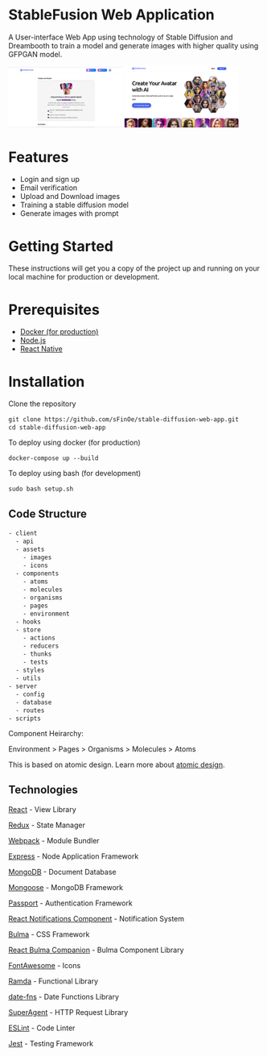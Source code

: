 # StableFusion Web Application

A User-interface Web App using technology of Stable Diffusion and Dreambooth to train a model and generate images with higher quality using GFPGAN
model.

<p>
  <img src="/misc/Capture2.PNG" width="45%" />
  <img src="/misc/Capture3.PNG" width="45%" />
</p>

# Features

- Login and sign up
- Email verification
- Upload and Download images
- Training a stable diffusion model
- Generate images with prompt

# Getting Started

These instructions will get you a copy of the project up and running on your local machine for production or development.

# Prerequisites

- [Docker (for production)](https://docs.docker.com/engine/install/ubuntu/)
- [Node.js](https://nodejs.org/)
- [React Native](https://reactnative.dev/)

# Installation

Clone the repository

```
git clone https://github.com/sFinOe/stable-diffusion-web-app.git
cd stable-diffusion-web-app
```

To deploy using docker (for production)

```
docker-compose up --build
```

To deploy using bash (for development)

```
sudo bash setup.sh
```

## Code Structure

```
- client
  - api
  - assets
    - images
    - icons
  - components
    - atoms
    - molecules
    - organisms
    - pages
    - environment
  - hooks
  - store
    - actions
    - reducers
    - thunks
    - tests
  - styles
  - utils
- server
  - config
  - database
  - routes
- scripts
```

Component Heirarchy:

Environment > Pages > Organisms > Molecules > Atoms

This is based on atomic design. Learn more about [atomic design](http://bradfrost.com/blog/post/atomic-web-design/).

## Technologies

[React](https://facebook.github.io/react/) - View Library

[Redux](http://redux.js.org/) - State Manager

[Webpack](https://webpack.github.io/) - Module Bundler

[Express](http://expressjs.com/) - Node Application Framework

[MongoDB](https://www.mongodb.com/) - Document Database

[Mongoose](http://mongoosejs.com/) - MongoDB Framework

[Passport](http://www.passportjs.org/) - Authentication Framework

[React Notifications Component](https://teodosii.github.io/react-notifications-component/) - Notification System

[Bulma](http://bulma.io/) - CSS Framework

[React Bulma Companion](https://github.com/djizco/react-bulma-companion) - Bulma Component Library

[FontAwesome](http://fontawesome.io/) - Icons

[Ramda](http://ramdajs.com/) - Functional Library

[date-fns](https://date-fns.org/) - Date Functions Library

[SuperAgent](https://github.com/visionmedia/superagent) - HTTP Request Library

[ESLint](http://eslint.org/) - Code Linter

[Jest](https://jestjs.io/) - Testing Framework
